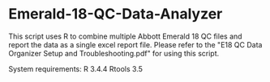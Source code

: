 # Emerald-18-QC-Data-Analyzer
This script uses R to combine multiple Abbott Emerald 18 QC files and report the data as a single excel report file.
Please refer to the "E18 QC Data Organizer Setup and Troubleshooting.pdf" for using this script.

System requirements:
R 3.4.4
Rtools 3.5
